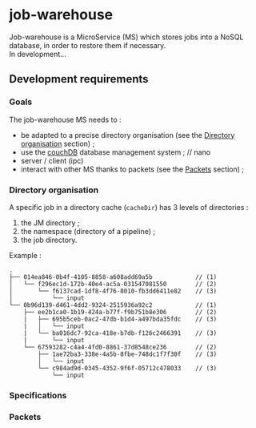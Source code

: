 # job-warehouse
Job-warehouse is a MicroService (MS) which stores jobs into a NoSQL database, in order to restore them if necessary.  
In development...

## Development requirements

### Goals

The job-warehouse MS needs to :
- be adapted to a precise directory organisation (see the [Directory organisation](#directory-organisation) section) ;
- use the [couchDB][1] database management system ; // nano
- server / client (ipc)
- interact with other MS thanks to packets (see the [Packets](#packets) section) ;

### Directory organisation

A specific job in a directory cache (`cacheDir`) has 3 levels of directories :

1. the JM directory ;
2. the namespace (directory of a pipeline) ;
3. the job directory.

Example :

```
.
├── 014ea846-0b4f-4105-8858-a608add69a5b            // (1)
│   └── f296ec1d-172b-40e4-ac5a-031547081550        // (2)
│       └── f6137cad-1df8-4f76-8010-fb3dd6411e82    // (3)
│           └── input
└── 0b96d139-d461-4dd2-9324-2515936a92c2            // (1)
    ├── ee2b1ca0-1b19-424a-b77f-f9b751b8e306        // (2)
    |   ├── 695b5ceb-0ac2-47db-b1d4-a497bda35fdc    // (3)
    |   │   └── input
    |   └── ba016dc7-92ca-418e-b7db-f126c2466391    // (3)
    |       └── input
    └── 67593282-c4a4-4fd0-8861-37d8548ce236        // (2)
        ├── 1ae72ba3-338e-4a5b-8fbe-748dc1f7f30f    // (3)
        │   └── input
        └── c984ad9d-0345-4352-9f6f-05712c478033    // (3)
            └── input
```



### Specifications



### Packets





[1]: http://couchdb.apache.org/
